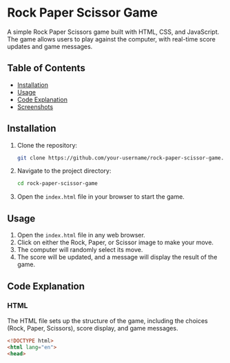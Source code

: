 

# Rock Paper Scissor Game

A simple Rock Paper Scissors game built with HTML, CSS, and JavaScript. The game allows users to play against the computer, with real-time score updates and game messages.

## Table of Contents
- [Installation](#installation)
- [Usage](#usage)
- [Code Explanation](#code-explanation)
- [Screenshots](#screenshots)

## Installation

1. Clone the repository:
    ```sh
    git clone https://github.com/your-username/rock-paper-scissor-game.git
    ```

2. Navigate to the project directory:
    ```sh
    cd rock-paper-scissor-game
    ```

3. Open the `index.html` file in your browser to start the game.

## Usage

1. Open the `index.html` file in any web browser.
2. Click on either the Rock, Paper, or Scissor image to make your move.
3. The computer will randomly select its move.
4. The score will be updated, and a message will display the result of the game.

## Code Explanation

### HTML

The HTML file sets up the structure of the game, including the choices (Rock, Paper, Scissors), score display, and game messages.

```html
<!DOCTYPE html>
<html lang="en">
<head>
   
